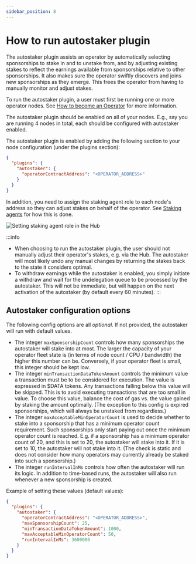 ```yaml
---
sidebar_position: 8
---
```


# How to run autostaker plugin

The autostaker plugin assists an operator by automatically selecting
sponsorships to stake in and to unstake from, and by adjusting existing
stakes to reflect the earnings available from sponsorships relative to
other sponsorships. It also makes sure the operator swiftly discovers
and joins new sponsorships as they emerge. This frees the operator from
having to manually monitor and adjust stakes.

To run the autostaker plugin, a user must first be running one or more
operator nodes. See [How to become an Operator](./become-an-operator.md)
for more information.

The autostaker plugin should be enabled on all of your nodes. E.g., say you
are  running 4 nodes in total, each should be configured with autostaker
enabled.

The autostaker plugin is enabled by adding the following section to your node
configuration (under the plugins section):
```json
{
  "plugins": {
    "autostaker": {
      "operatorContractAddress": "<OPERATOR_ADDRESS>"
    }
  }
}
```

In addition, you need to assign the staking agent role to each node's address
so they can adjust stakes on behalf of the operator. See [Staking agents](../streamr-network/network-roles/operators.md#staking-agents)
for how this is done.

![Setting staking agent role in the Hub](@site/static/img/staking-agent-selector-in-hub.png)

:::info
- When choosing to run the autostaker plugin, the user should not manually adjust
their operator's stakes, e.g. via the Hub. The autostaker will most likely undo
any manual changes by returning the stakes back to the state it considers optimal.
- To withdraw earnings while the autostaker is enabled, you simply
initiate a withdraw and wait for the undelegation queue to be processed by the
autostaker. This will not be immediate, but will happen on the next activation
of the autostaker (by default every 60 minutes).
:::


## Autostaker configuration options

The following config options are all _optional_. If not provided, the autostaker
will run with default values.

- The integer `maxSponsorshipCount` controls how many sponsorships the autostaker
will stake into at most. The larger the capacity of your operator fleet state is
(in terms of node count / CPU / bandwidth) the higher this number can be. Conversely,
if your operator fleet is small, this integer should be kept low.
- The integer `minTransactionDataTokenAmount` controls the minimum value a transaction must be
to be considered for execution. The value is expressed in $DATA tokens. Any transactions
falling below this value will be skipped. This is to avoid executing transactions that are
too small in value. To choose this value, balance the cost of gas vs. the value gained by
staking the amount optimally. (The exception to this config is expired sponsorships, which
will always be unstaked from regardless.)
- The integer `maxAcceptableMinOperatorCount` is used to decide whether to stake into a
sponsorship that has a minimum operator count requirement. Such sponsorships only start
paying out once the minimum operator count is reached. E.g. if a sponsorship has a minimum
operator count of 20, and this is set to 20, the autostaker will stake into it. If it is set to
10, the autostaker will not stake into it. (The check is static and does not consider how many
operators may currently already be staked into such a sponsorship.)
- The integer `runIntervalInMs` controls how often the autostaker will run its logic. In
addition to time-based runs, the autostaker will also run whenever a new sponsorship is
created.

Example of setting these values (default values):
```json
{
  "plugins": {
    "autostaker": {
      "operatorContractAddress": "<OPERATOR_ADDRESS>",
      "maxSponsorshipCount": 25,
      "minTransactionDataTokenAmount": 1000,
      "maxAcceptableMinOperatorCount": 50,
      "runIntervalInMs": 3600000
    }
  }
}
```